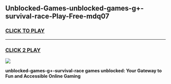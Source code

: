 
## Unblocked-Games-unblocked-games-g+-survival-race-Play-Free-mdq07
<h3>
<a href="https://premium76.site?title=unblocked-games-g+-survival-race&ref=19M">CLICK TO PLAY</a></h3>
<hr>

<h3>
<a href="https://premium76.site?title=unblocked-games-g+-survival-race&ref=19M">CLICK 2 PLAY</a>
  
</h3>

<a href="https://premium76.site?title=unblocked-games-g+-survival-race&ref=19M"><img src="https://clearcache.store/games.png"></a>


**unblocked-games-g+-survival-race games unblocked: Your Gateway to Fun and Accessible Online Gaming**
